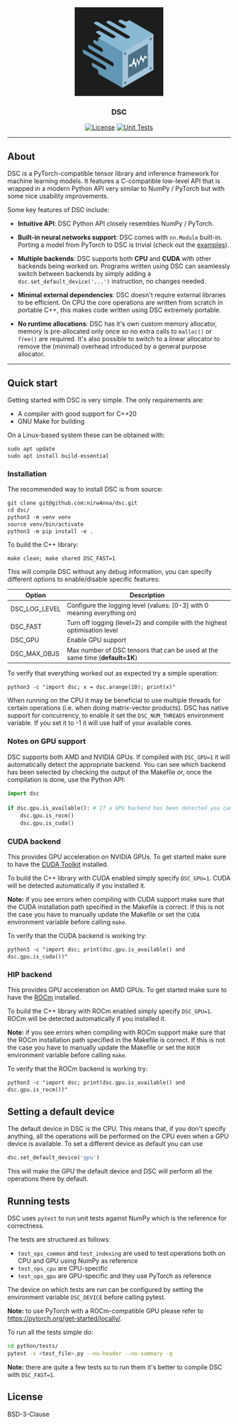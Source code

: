 <div align="center">
<img src="docs/logo.png" alt="Logo" width="200">

<h3>
DSC
</h3>

[![License](https://img.shields.io/badge/License-BSD_3--Clause-blue.svg)](https://opensource.org/licenses/BSD-3-Clause)
[![Unit Tests](https://github.com/nirw4nna/dsc/actions/workflows/tests.yml/badge.svg)](https://github.com/nirw4nna/dsc/actions/workflows/tests.yml)

</div>

---

## About
DSC is a PyTorch-compatible tensor library and inference framework for machine learning models.
It features a C-compatible low-level API that is wrapped in a modern Python API very similar to NumPy / PyTorch but
with some nice usability improvements.


Some key features of DSC include:
- **Intuitive API**: DSC Python API closely resembles NumPy / PyTorch.


- **Built-in neural networks support**: DSC comes with `nn.Module` built-in. Porting a model from PyTorch to DSC
is trivial (check out the [examples](https://github.com/nirw4nna/dsc/tree/main/examples/models)).


- **Multiple backends**: DSC supports both **CPU** and **CUDA** with other backends being worked on.
Programs written using DSC can seamlessly switch between backends by simply adding a `dsc.set_default_device('...')`
instruction, no changes needed.


- **Minimal external dependencies**: DSC doesn't require external libraries to be efficient.
On CPU the core operations are written from scratch in portable C++, this makes code written using DSC extremely portable.


- **No runtime allocations**: DSC has it's own custom memory allocator, memory is pre-allocated
only once so no extra calls to `malloc()` or `free()` are required. It's also possible
to switch to a linear allocator to remove the (minimal) overhead introduced by a general purpose allocator.


---


## Quick start
Getting started with DSC is very simple. The only requirements are:
- A compiler with good support for C++20
- GNU Make for building

On a Linux-based system these can be obtained with:
```shell
sudo apt update
sudo apt install build-essential
```

### Installation
The recommended way to install DSC is from source:
```shell
git clone git@github.com:nirw4nna/dsc.git
cd dsc/
python3 -m venv venv
source venv/bin/activate
python3 -m pip install -e .
```

To build the C++ library:
```shell
make clean; make shared DSC_FAST=1
```
This will compile DSC without any debug information, you can specify different options
to enable/disable specific features:

| Option        | Description                                                                  |
|---------------|------------------------------------------------------------------------------|
| DSC_LOG_LEVEL | Configure the logging level (values: [0-3] with 0 meaning everything on)     |
| DSC_FAST      | Turn off logging (level=2) and compile with the highest optimisation level   |
| DSC_GPU       | Enable GPU support                                                           |
| DSC_MAX_OBJS  | Max number of DSC tensors that can be used at the same time (**default=1K**) |

To verify that everything worked out as expected try a simple operation:
```shell
python3 -c "import dsc; x = dsc.arange(10); print(x)"
```
When running on the CPU it may be beneficial to use multiple threads for certain operations (i.e. when doing matrix-vector
products). DSC has native support for concurrency, to enable it set the `DSC_NUM_THREADS` environment variable.
If you set it to -1 it will use half of your available cores.

### Notes on GPU support
DSC supports both AMD and NVIDIA GPUs. If compiled with `DSC_GPU=1` it will automatically detect the appropriate backend.
You can see which backend has been selected by checking the output of the Makefile or, once the compilation is done,
use the Python API:
```python
import dsc

if dsc.gpu.is_available(): # If a GPU backend has been detected you can check if it's ROCm or CUDA
    dsc.gpu.is_rocm()
    dsc.gpu.is_cuda()
```

### CUDA backend
This provides GPU acceleration on NVIDIA GPUs. To get started make sure to have the [CUDA Toolkit](https://developer.nvidia.com/cuda-toolkit)
installed.

To build the C++ library with CUDA enabled simply specify `DSC_GPU=1`. CUDA will be detected automatically if you installed it.

**Note:** if you see errors when compiling with CUDA support make sure that the CUDA installation path specified in the Makefile
is correct. If this is not the case you have to manually update the Makefile or set the `CUDA` environment variable before calling `make`.

To verify that the CUDA backend is working try:
```shell
python3 -c "import dsc; print(dsc.gpu.is_available() and dsc.gpu.is_cuda())"
```

### HIP backend
This provides GPU acceleration on AMD GPUs. To get started make sure to have the [ROCm](https://rocm.docs.amd.com/projects/install-on-linux/en/latest/install/quick-start.html#rocm-install-quick)
installed.

To build the C++ library with ROCm enabled simply specify `DSC_GPU=1`. ROCm will be detected automatically if you installed it.

**Note:** if you see errors when compiling with ROCm support make sure that the ROCm installation path specified in the Makefile
is correct. If this is not the case you have to manually update the Makefile or set the `ROCM` environment variable before calling `make`.

To verify that the ROCm backend is working try:
```shell
python3 -c "import dsc; print(dsc.gpu.is_available() and dsc.gpu.is_rocm())"
```

## Setting a default device
The default device in DSC is the CPU. This means that, if you don't specify anything, all the operations will be
performed on the CPU even when a GPU device is available. To set a different device as default you can use
```python
dsc.set_default_device('gpu')
```
This will make the GPU the default device and DSC will perform all the operations there by default.

## Running tests
DSC uses `pytest` to run unit tests against NumPy which is the reference for correctness.

The tests are structured as follows:
- `test_ops_common` and `test_indexing` are used to test operations both on CPU and GPU using NumPy as reference
- `test_ops_cpu` are CPU-specific
- `test_ops_gpu` are GPU-specific and they use PyTorch as reference

The device on which tests are run can be configured by setting the environment variable `DSC_DEVICE` before calling pytest.

**Note:** to use PyTorch with a ROCm-compatible GPU please refer to https://pytorch.org/get-started/locally/.

To run all the tests simple do:
```bash
cd python/tests/
pytest -s <test_file>.py --no-header --no-summary -q
```
**Note:** there are quite a few tests so to run them it's better to compile DSC with `DSC_FAST=1`.

## License
BSD-3-Clause

